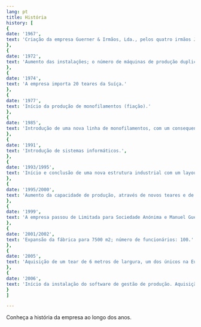 ```yaml
---
lang: pt
title: História
history: [
{
date: '1967',
text: 'Criação da empresa Guerner & Irmãos, Lda., pelos quatro irmãos Joaquim, José, Armando e Mário com uma percentagem igual; produção de tecidos clássicos de algodão e nylon; número de funcionários: 6.'
},
{
date: '1972',
text: 'Aumento das instalações; o número de máquinas de produção duplicou; número de funcionários: 10.'
},
{
date: '1974',
text: 'A empresa importa 20 teares da Suíça.'
},
{
date: '1977',
text: 'Início da produção de monofilamentos (fiação).'
},
{
date: '1985',
text: 'Introdução de uma nova linha de monofilamentos, com um consequente aumento da capacidade de produção.'
},
{
date: '1991',
text: 'Introdução de sistemas informáticos.',
},
{
date: '1993/1995',
text: 'Início e conclusão de uma nova estrutura industrial com um layout diferente. Área coberta de 5.000 m2 e descoberta de 30.000 m2; Remodelação do sistema informático.'
},
{
date: '1995/2000',
text: 'Aumento da capacidade de produção, através de novos teares e de uma nova linha de extrusão.'
},
{
date: '1999',
text: 'A empresa passou de Limitada para Sociedade Anónima e Manuel Guerner, filho de José Guerner, torna-se vice-presidente.'
},
{
date: '2001/2002',
text: 'Expansão da fábrica para 7500 m2; número de funcionários: 100.'
},
{
date: '2005',
text: 'Aquisição de um tear de 6 metros de largura, um dos únicos na Europa. Nova ampliação das instalações para 10.000 m2.'
},
{
date: '2006',
text: 'Início da instalação do software de gestão de produção. Aquisição de um segundo tear de 6 metros de comprimento.'
}
]

---
```


Conheça a história da empresa ao longo dos anos.
